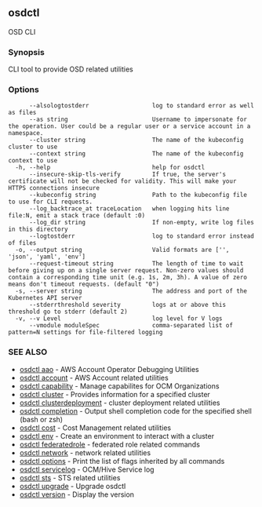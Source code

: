 ## osdctl

OSD CLI

### Synopsis

CLI tool to provide OSD related utilities

### Options

```
      --alsologtostderr                  log to standard error as well as files
      --as string                        Username to impersonate for the operation. User could be a regular user or a service account in a namespace.
      --cluster string                   The name of the kubeconfig cluster to use
      --context string                   The name of the kubeconfig context to use
  -h, --help                             help for osdctl
      --insecure-skip-tls-verify         If true, the server's certificate will not be checked for validity. This will make your HTTPS connections insecure
      --kubeconfig string                Path to the kubeconfig file to use for CLI requests.
      --log_backtrace_at traceLocation   when logging hits line file:N, emit a stack trace (default :0)
      --log_dir string                   If non-empty, write log files in this directory
      --logtostderr                      log to standard error instead of files
  -o, --output string                    Valid formats are ['', 'json', 'yaml', 'env']
      --request-timeout string           The length of time to wait before giving up on a single server request. Non-zero values should contain a corresponding time unit (e.g. 1s, 2m, 3h). A value of zero means don't timeout requests. (default "0")
  -s, --server string                    The address and port of the Kubernetes API server
      --stderrthreshold severity         logs at or above this threshold go to stderr (default 2)
  -v, --v Level                          log level for V logs
      --vmodule moduleSpec               comma-separated list of pattern=N settings for file-filtered logging
```

### SEE ALSO

* [osdctl aao](osdctl_aao.md)	 - AWS Account Operator Debugging Utilities
* [osdctl account](osdctl_account.md)	 - AWS Account related utilities
* [osdctl capability](osdctl_capability.md)	 - Manage capabilites for OCM Organizations
* [osdctl cluster](osdctl_cluster.md)	 - Provides information for a specified cluster
* [osdctl clusterdeployment](osdctl_clusterdeployment.md)	 - cluster deployment related utilities
* [osdctl completion](osdctl_completion.md)	 - Output shell completion code for the specified shell (bash or zsh)
* [osdctl cost](osdctl_cost.md)	 - Cost Management related utilities
* [osdctl env](osdctl_env.md)	 - Create an environment to interact with a cluster
* [osdctl federatedrole](osdctl_federatedrole.md)	 - federated role related commands
* [osdctl network](osdctl_network.md)	 - network related utilities
* [osdctl options](osdctl_options.md)	 - Print the list of flags inherited by all commands
* [osdctl servicelog](osdctl_servicelog.md)	 - OCM/Hive Service log
* [osdctl sts](osdctl_sts.md)	 - STS related utilities
* [osdctl upgrade](osdctl_upgrade.md)	 - Upgrade osdctl
* [osdctl version](osdctl_version.md)	 - Display the version

